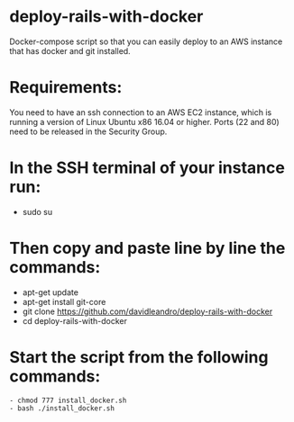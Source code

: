 # deploy-rails-with-docker
Docker-compose script so that you can easily deploy to an AWS instance that has docker and git installed.

# Requirements:
  You need to have an ssh connection to an AWS EC2 instance, which is running a version of Linux Ubuntu x86 16.04 or higher. Ports (22 and 80) need to be released in the Security Group.

# In the SSH terminal of your instance run:
   - sudo su

# Then copy and paste line by line the commands:
   - apt-get update
   - apt-get install git-core
   - git clone https://github.com/davidleandro/deploy-rails-with-docker
   - cd deploy-rails-with-docker

# Start the script from the following commands:
    - chmod 777 install_docker.sh
    - bash ./install_docker.sh

